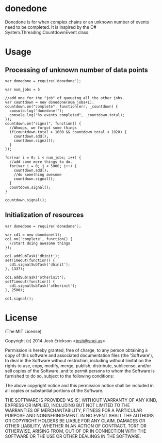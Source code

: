 # donedone

Donedone is for when complex chains or an unknown number of events need to be completed. It is inspired by the C# System.Threading.CountdownEvent class.

# Usage

## Processing of unknown number of data points

```
var donedone = require('donedone');

var num_jobs = 5

//add one for the "job" of queueing all the other jobs.
var countdown = new donedone(num_jobs+1);
countdown.on("complete", function(err, _countdown) {
  console.log("donedone!");
  console.log("%s events completed", _countdown.total);
});
countdown.on("signal", function() {
  //Whoops, we forgot some things
  if(countdown.total > 1000 && countdown.total < 1020) {
    countdown.add();
    countdown.signal();
  }
});

for(var i = 0; i < num_jobs; i++) {
  //add some more things to do.
  for(var j = 0; j < 5000; j++) {
    countdown.add();
    //do something awesome
    countdown.signal();
  }
  countdown.signal();
}

countdown.signal();
```

## Initialization of resources

```
var donedone = require('donedone');

var cd1 = new donedone(1);
cd1.on('complete', function() {
  //start doing awesome things
});

cd1.addSubTask('dbinit');
setTimeout(function() {
  cd1.signalSubTask('dbinit');
}, 1337);

cd1.addSubTask('otherinit');
setTimeout(function() {
  cd1.signalSubTask('otherinit');
}, 2500);

cd1.signal();

```

# License

(The MIT License)

Copyright (c) 2014 Josh Erickson &lt;josh@snoj.us&gt;

Permission is hereby granted, free of charge, to any person obtaining
a copy of this software and associated documentation files (the
'Software'), to deal in the Software without restriction, including
without limitation the rights to use, copy, modify, merge, publish,
distribute, sublicense, and/or sell copies of the Software, and to
permit persons to whom the Software is furnished to do so, subject to
the following conditions:

The above copyright notice and this permission notice shall be
included in all copies or substantial portions of the Software.

THE SOFTWARE IS PROVIDED 'AS IS', WITHOUT WARRANTY OF ANY KIND,
EXPRESS OR IMPLIED, INCLUDING BUT NOT LIMITED TO THE WARRANTIES OF
MERCHANTABILITY, FITNESS FOR A PARTICULAR PURPOSE AND NONINFRINGEMENT.
IN NO EVENT SHALL THE AUTHORS OR COPYRIGHT HOLDERS BE LIABLE FOR ANY
CLAIM, DAMAGES OR OTHER LIABILITY, WHETHER IN AN ACTION OF CONTRACT,
TORT OR OTHERWISE, ARISING FROM, OUT OF OR IN CONNECTION WITH THE
SOFTWARE OR THE USE OR OTHER DEALINGS IN THE SOFTWARE.
